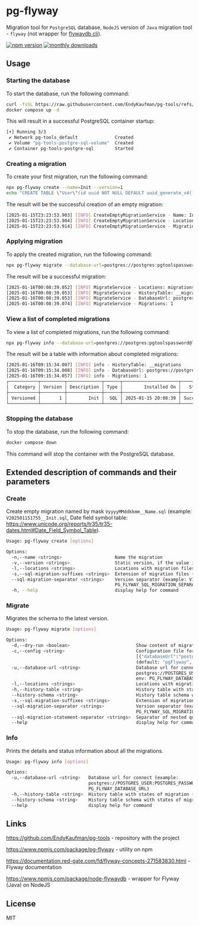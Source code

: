 # pg-flyway

Migration tool for `PostgreSQL` database, `NodeJS` version of `Java` migration tool - `flyway` (not wrapper for [flywaydb cli](https://flywaydb.org/documentation/commandline/)).

[![npm version](https://badge.fury.io/js/pg-flyway.svg)](https://badge.fury.io/js/pg-flyway)
[![monthly downloads](https://badgen.net/npm/dm/pg-flyway)](https://www.npmjs.com/package/pg-flyway)

## Usage

### Starting the database

To start the database, run the following command:

```sh
curl -fsSL https://raw.githubusercontent.com/EndyKaufman/pg-tools/refs/heads/master/docker-compose.yml -o docker-compose.yml
docker compose up -d
```

This will result in a successful PostgreSQL container startup:

```sh
[+] Running 3/3
 ✔ Network pg-tools_default              Created                         0.1s
 ✔ Volume "pg-tools-postgre-sql-volume"  Created                         0.0s
 ✔ Container pg-tools-postgre-sql        Started                         0.2s
```

### Creating a migration

To create your first migration, run the following command:

```sh
npx pg-flyway create --name=Init --version=1
echo "CREATE TABLE \"User\"(id uuid NOT NULL DEFAULT uuid_generate_v4() constraint PK_USER primary key,email varchar(20));" > migrations/V1__Init.sql
```

The result will be the successful creation of an empty migration:

```sh
[2025-01-15T23:23:53.903] [INFO] CreateEmptyMigrationService - Name: Init
[2025-01-15T23:23:53.904] [INFO] CreateEmptyMigrationService - Locations: migrations
[2025-01-15T23:23:53.914] [INFO] CreateEmptyMigrationService - Migration "migrations/V1__Init.sql" was created successfully!
```

### Applying migration

To apply the created migration, run the following command:

```sh
npx pg-flyway migrate --database-url=postgres://postgres:pgtoolspassword@localhost:5432/pgtoolsdatabase?schema=public
```

The result will be a successful migration:

```sh
[2025-01-16T00:08:39.052] [INFO] MigrateService - Locations: migrations
[2025-01-16T00:08:39.053] [INFO] MigrateService - HistoryTable: __migrations
[2025-01-16T00:08:39.053] [INFO] MigrateService - DatabaseUrl: postgres://postgres:pgtoolspassword@localhost:5432/pgtoolsdatabase?schema=public
[2025-01-16T00:08:39.074] [INFO] MigrateService - Migrations: 1
```

### View a list of completed migrations

To view a list of completed migrations, run the following command:

```sh
npx pg-flyway info --database-url=postgres://postgres:pgtoolspassword@localhost:5432/pgtoolsdatabase?schema=public
```

The result will be a table with information about completed migrations:

```sh
[2025-01-16T09:15:34.007] [INFO] info - HistoryTable: __migrations
[2025-01-16T09:15:34.008] [INFO] info - DatabaseUrl: postgres://postgres:pgtoolspassword@localhost:5432/pgtoolsdatabase?schema=public
[2025-01-16T09:15:34.057] [INFO] info - Migrations: 1
┌───────────┬─────────┬─────────────┬──────┬─────────────────────┬─────────┬──────────┐
│  Category │ Version │ Description │ Type │        Installed On │   State │ Undoable │
├───────────┼─────────┼─────────────┼──────┼─────────────────────┼─────────┼──────────┤
│ Versioned │       1 │        Init │  SQL │ 2025-01-15 20:08:39 │ Success │       No │
└───────────┴─────────┴─────────────┴──────┴─────────────────────┴─────────┴──────────┘
```

### Stopping the database

To stop the database, run the following command:

```sh
docker compose down
```

This command will stop the container with the PostgreSQL database.

## Extended description of commands and their parameters

### Create

Create empty migration named by mask `VyyyyMMddkkmm__Name.sql` (example: `V202501151755__Init.sql`, Date field symbol table:
https://www.unicode.org/reports/tr35/tr35-dates.html#Date_Field_Symbol_Table).

```sh
Usage: pg-flyway create [options]

Options:
  -n,--name <strings>                    Name the migration
  -v,--version <strings>                 Static version, if the value is not passed, then use the current date and time in the format "yyyyMMddkkmm"
  -l,--locations <strings>               Locations with migration files (default: "migrations", env: PG_FLYWAY_LOCATIONS)
  -s,--sql-migration-suffixes <strings>  Extension of migration files (default: ".sql", env: PG_FLYWAY_SQL_MIGRATION_SUFFIXES)
  --sql-migration-separator <strings>    Version separator (example: V1__Name.sql, sqlMigrationSeparator= "__") (default: "__", env:
                                         PG_FLYWAY_SQL_MIGRATION_SEPARATOR)
  -h, --help                             display help for command
```

### Migrate

Migrates the schema to the latest version.

```sh
Usage: pg-flyway migrate [options]

Options:
  -d,--dry-run <boolean>                         Show content of migrations without apply them in database (default: "false", env: PG_FLYWAY_DRY_RUN)
  -c,--config <string>                           Configuration file for bulk migrations (example content:
                                                 [{"databaseUrl":"postgres://${POSTGRES_USER}:POSTGRES_PASSWORD@localhost:POSTGRES_PORT/POSTGRES_DATABASE?schema=public"}], rules: https://github.com/cosmiconfig/cosmiconfig)
                                                 (default: "pgFlyway", env: PG_FLYWAY_CONFIG)
  -u,--database-url <string>                     Database url for connect (example:
                                                 postgres://POSTGRES_USER:POSTGRES_PASSWORD@localhost:POSTGRES_PORT/POSTGRES_DATABASE?schema=public) (default: "",
                                                 env: PG_FLYWAY_DATABASE_URL)
  -l,--locations <strings>                       Locations with migration files (default: "migrations", env: PG_FLYWAY_LOCATIONS)
  -h,--history-table <string>                    History table with states of migration (default: "__migrations", env: PG_FLYWAY_HISTORY_TABLE)
  --history-schema <string>                      History table schema with states of migration (default: "public", env: PG_FLYWAY_HISTORY_SCHEMA)
  -s,--sql-migration-suffixes <strings>          Extension of migration files (default: ".sql", env: PG_FLYWAY_SQL_MIGRATION_SUFFIXES)
  --sql-migration-separator <strings>            Version separator (example: V1__Name.sql, sqlMigrationSeparator= "__") (default: "__", env:
                                                 PG_FLYWAY_SQL_MIGRATION_SEPARATOR)
  --sql-migration-statement-separator <strings>  Separator of nested queries within a sql query (default: "--", env: PG_FLYWAY_SQL_MIGRATION_STATEMENT_SEPARATOR)
  --help                                         display help for command
```

### Info

Prints the details and status information about all the migrations.

```sh
Usage: pg-flyway info [options]

Options:
  -u,--database-url <string>   Database url for connect (example:
                               postgres://POSTGRES_USER:POSTGRES_PASSWORD@localhost:POSTGRES_PORT/POSTGRES_DATABASE?schema=public) (env:
                               PG_FLYWAY_DATABASE_URL)
  -h,--history-table <string>  History table with states of migration (default: "__migrations", env: PG_FLYWAY_HISTORY_TABLE)
  --history-schema <string>    History table schema with states of migration (default: "public", env: PG_FLYWAY_HISTORY_SCHEMA)
  --help                       display help for command
```

## Links

https://github.com/EndyKaufman/pg-tools - repository with the project

https://www.npmjs.com/package/pg-flyway - utility on npm

https://documentation.red-gate.com/fd/flyway-concepts-271583830.html - Flyway documentation

https://www.npmjs.com/package/node-flywaydb - wrapper for Flyway (Java) on NodeJS

## License

MIT
